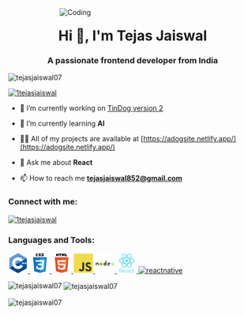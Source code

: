 <img align="right" alt="Coding" width="400" src="https://cdn.dribbble.com/users/1162077/screenshots/3848914/programmer.gif">
 <h1 align="center">Hi 👋, I'm Tejas Jaiswal</h1>
<h3 align="center">A passionate frontend developer from India</h3>

<p align="left"> <img src="https://komarev.com/ghpvc/?username=tejasjaiswal07&label=Profile%20views&color=0e75b6&style=flat" alt="tejasjaiswal07" /> </p>

<p align="left"> <a href="https://twitter.com/1tejasjaiswal" target="blank"><img src="https://img.shields.io/twitter/follow/1tejasjaiswal?logo=twitter&style=for-the-badge" alt="1tejasjaiswal" /></a> </p>

- 🔭 I’m currently working on [TinDog version 2](https://adogsite.netlify.app/)

- 🌱 I’m currently learning **AI**

- 👨‍💻 All of my projects are available at [https://adogsite.netlify.app/](https://adogsite.netlify.app/)

- 💬 Ask me about **React**

- 📫 How to reach me **tejasjaiswal852@gmail.com**


<h3 align="left">Connect with me:</h3>
<p align="left">
<a href="https://twitter.com/1tejasjaiswal" target="blank"><img align="center" src="https://raw.githubusercontent.com/rahuldkjain/github-profile-readme-generator/master/src/images/icons/Social/twitter.svg" alt="1tejasjaiswal" height="30" width="40" /></a>
</p>

<h3 align="left">Languages and Tools:</h3>
<p align="left"> <a href="https://www.w3schools.com/cpp/" target="_blank" rel="noreferrer"> <img src="https://raw.githubusercontent.com/devicons/devicon/master/icons/cplusplus/cplusplus-original.svg" alt="cplusplus" width="40" height="40"/> </a> <a href="https://www.w3schools.com/css/" target="_blank" rel="noreferrer"> <img src="https://raw.githubusercontent.com/devicons/devicon/master/icons/css3/css3-original-wordmark.svg" alt="css3" width="40" height="40"/> </a> <a href="https://www.w3.org/html/" target="_blank" rel="noreferrer"> <img src="https://raw.githubusercontent.com/devicons/devicon/master/icons/html5/html5-original-wordmark.svg" alt="html5" width="40" height="40"/> </a> <a href="https://developer.mozilla.org/en-US/docs/Web/JavaScript" target="_blank" rel="noreferrer"> <img src="https://raw.githubusercontent.com/devicons/devicon/master/icons/javascript/javascript-original.svg" alt="javascript" width="40" height="40"/> </a> <a href="https://nodejs.org" target="_blank" rel="noreferrer"> <img src="https://raw.githubusercontent.com/devicons/devicon/master/icons/nodejs/nodejs-original-wordmark.svg" alt="nodejs" width="40" height="40"/> </a> <a href="https://reactjs.org/" target="_blank" rel="noreferrer"> <img src="https://raw.githubusercontent.com/devicons/devicon/master/icons/react/react-original-wordmark.svg" alt="react" width="40" height="40"/> </a> <a href="https://reactnative.dev/" target="_blank" rel="noreferrer"> <img src="https://reactnative.dev/img/header_logo.svg" alt="reactnative" width="40" height="40"/> </a> </p>

<p><img align="left" src="https://github-readme-stats.vercel.app/api/top-langs?username=tejasjaiswal07&show_icons=true&locale=en&layout=compact" alt="tejasjaiswal07" /></p>

<p>&nbsp;<img align="center" src="https://github-readme-stats.vercel.app/api?username=tejasjaiswal07&show_icons=true&locale=en" alt="tejasjaiswal07" /></p>

<p><img align="center" src="https://github-readme-streak-stats.herokuapp.com/?user=tejasjaiswal07&" alt="tejasjaiswal07" /></p>
